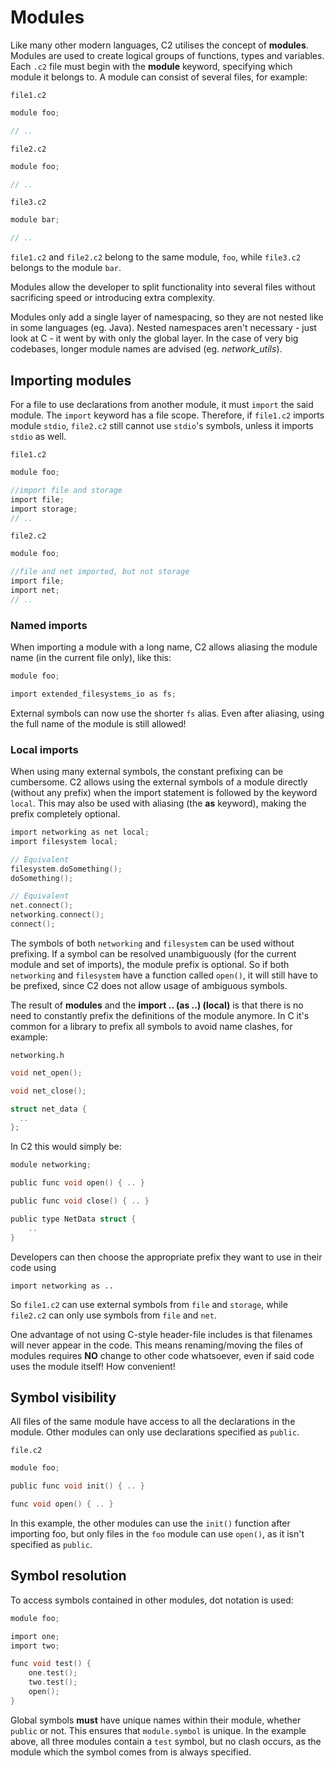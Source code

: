 # Modules

Like many other modern languages, C2 utilises the concept of __modules__. Modules are
used to create logical groups of functions, types and variables. Each `.c2` file must
begin with the __module__ keyword, specifying which module it belongs to. A module can
consist of several files, for example:

`file1.c2`
```c
module foo;

// ..
```

`file2.c2`
```c
module foo;

// ..
```

`file3.c2`
```c
module bar;

// ..
```

`file1.c2` and `file2.c2` belong to the same module, `foo`, while `file3.c2` belongs to
the module `bar`.

Modules allow the developer to split functionality into several files without
sacrificing speed or introducing extra complexity.

Modules only add a single layer of namespacing, so they are not nested like in some
languages (eg. Java). Nested namespaces aren't necessary - just look at C - it went by
with only the global layer. In the case of very big codebases, longer module names are
advised (eg. *network\_utils*).

## Importing modules
For a file to use declarations from another module, it must `import` the said module.
The `import` keyword has a file scope. Therefore, if `file1.c2` imports module `stdio`,
`file2.c2` still cannot use `stdio`'s symbols, unless it imports `stdio` as well.

`file1.c2`
```c
module foo;

//import file and storage
import file;
import storage;
// ..
```

`file2.c2`
```c
module foo;

//file and net imported, but not storage
import file;
import net;
// ..
```

### Named imports
When importing a module with a long name, C2 allows aliasing the module name (in the
current file only), like this:

```c
module foo;

import extended_filesystems_io as fs;
```
External symbols can now use the shorter `fs` alias. Even after aliasing, using the full name of the module is still allowed!

### Local imports
When using many external symbols, the constant prefixing can be cumbersome. C2
allows using the external symbols of a module directly (without any prefix) when the
import statement is followed by the keyword `local`. This may also be used with
aliasing (the __as__ keyword), making the prefix completely optional.
```c
import networking as net local;
import filesystem local;

// Equivalent
filesystem.doSomething();
doSomething();

// Equivalent
net.connect();
networking.connect();
connect();
```
The symbols of both `networking` and `filesystem` can be used without prefixing. If a symbol
can be resolved unambiguously (for the current module and set of imports), the module
prefix is optional. So if both `networking` and `filesystem` have a function called `open()`,
it will still have to be prefixed, since C2 does not allow usage of ambiguous symbols.

The result of __modules__ and the __import .. (as ..) (local)__ is that there is no
need to constantly prefix the definitions of the module anymore. In C it's common
for a library to prefix all symbols to avoid name clashes, for example:

`networking.h`
```c
void net_open();

void net_close();

struct net_data {
  ..
};
```

In C2 this would simply be:
```c
module networking;

public func void open() { .. }

public func void close() { .. }

public type NetData struct {
    ..
}

```
Developers can then choose the appropriate prefix they want to use in their code using

`import networking as ..`

So `file1.c2` can use external symbols from `file` and `storage`, while `file2.c2`
can only use symbols from `file` and `net`.

One advantage of not using C-style header-file includes is that filenames will never
appear in the code. This means renaming/moving the files of modules requires
**NO** change to other code whatsoever, even if said code uses the module itself! How convenient!

## Symbol visibility

All files of the same module have access to all the declarations in the module. Other
modules can only use declarations specified as `public`.

`file.c2`
```c
module foo;

public func void init() { .. }

func void open() { .. }
```

In this example, the other modules can use the `init()` function after importing foo, but
only files in the `foo` module can use `open()`, as it isn't specified as `public`.

## Symbol resolution
To access symbols contained in other modules, dot notation is used:

```c
module foo;

import one;
import two;

func void test() {
    one.test();
    two.test();
    open();
}
```
Global symbols __must__ have unique names within their module, whether `public` or not. This ensures that
`module.symbol` is unique. In the example above, all three modules contain a `test` symbol, but no clash
occurs, as the module which the symbol comes from is always specified.

